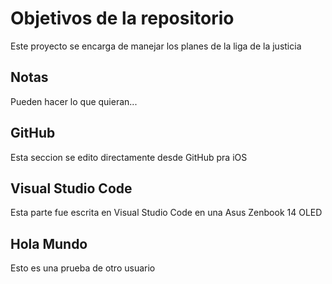 # Objetivos de la repositorio

Este proyecto se encarga de manejar los planes de la liga de la justicia


## Notas
Pueden hacer lo que quieran...

## GitHub
Esta seccion se edito directamente desde GitHub pra iOS

## Visual Studio Code
Esta parte fue escrita en Visual Studio Code en una Asus Zenbook 14 OLED

## Hola Mundo
Esto es una prueba de otro usuario
